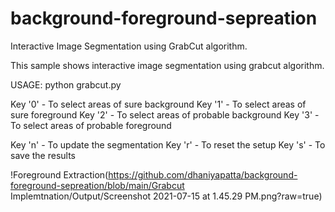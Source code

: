 # background-foreground-sepreation

Interactive Image Segmentation using GrabCut algorithm.

This sample shows interactive image segmentation using grabcut algorithm.

USAGE:
    python grabcut.py <filename>


Key '0' - To select areas of sure background
Key '1' - To select areas of sure foreground
Key '2' - To select areas of probable background
Key '3' - To select areas of probable foreground

Key 'n' - To update the segmentation
Key 'r' - To reset the setup
Key 's' - To save the results

    
!Foreground Extraction(https://github.com/dhaniyapatta/background-foreground-sepreation/blob/main/Grabcut Implemtnation/Output/Screenshot 2021-07-15 at 1.45.29 PM.png?raw=true)
